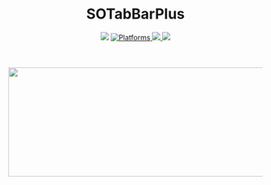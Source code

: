 <h1 align="center"> SOTabBarPlus </h1>
<p align="center">
    <img src="https://img.shields.io/badge/Swift-5-orange.svg?style=flat" />
	<a href="https://cocoapods.org/pods/SOTabBar">
        <img src="https://img.shields.io/cocoapods/p/SOTabBar.svg?style=flat" alt="Platforms" />
    </a>
	<a href="https://github.com/Carthage/Carthage">
        <img src="https://img.shields.io/badge/Carthage-compatible-4BC51D.svg?style=flat" />
    </a>
  	<a href="https://cocoapods.org/pods/SOTabBar">
        <img src="https://img.shields.io/cocoapods/l/SOTabBar.svg?style=flat" />
    </a>
	<br>
	<br>
	<br>
	<br>
    <img src="https://s2.loli.net/2022/04/17/V6olnYIW2L3K7wC.gif" width="520" height="216"/>
</p>
